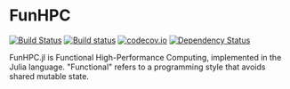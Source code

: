 # FunHPC

[![Build Status](https://travis-ci.org/eschnett/FunHPC.jl.svg?branch=master)](https://travis-ci.org/eschnett/FunHPC.jl)
[![Build status](https://ci.appveyor.com/api/projects/status/ihp2u6k1c7osw870/branch/master?svg=true)](https://ci.appveyor.com/project/eschnett/funhpc-jl/branch/master)
[![codecov.io](https://codecov.io/github/eschnett/FunHPC.jl/coverage.svg?branch=master)](https://codecov.io/github/eschnett/FunHPC.jl?branch=master)
[![Dependency Status](https://dependencyci.com/github/eschnett/FunHPC.jl/badge)](https://dependencyci.com/github/eschnett/FunHPC.jl)

FunHPC.jl is Functional High-Performance Computing, implemented in the
Julia language. "Functional" refers to a programming style that avoids
shared mutable state.
